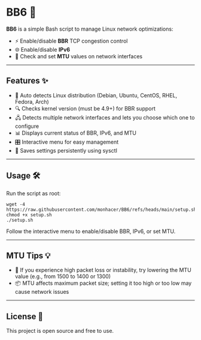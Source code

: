 # BB6 🚀

**BB6** is a simple Bash script to manage Linux network optimizations:

- ⚡ Enable/disable **BBR** TCP congestion control  
- 🌐 Enable/disable **IPv6**  
- 📶 Check and set **MTU** values on network interfaces  

---

## Features ✨

- 🐧 Auto detects Linux distribution (Debian, Ubuntu, CentOS, RHEL, Fedora, Arch)  
- 🔍 Checks kernel version (must be 4.9+) for BBR support  
- 🖧 Detects multiple network interfaces and lets you choose which one to configure  
- 📊 Displays current status of BBR, IPv6, and MTU  
- 🎛 Interactive menu for easy management  
- 💾 Saves settings persistently using sysctl  

---

## Usage 🛠️

Run the script as root:
```
wget -4 https://raw.githubusercontent.com/monhacer/BB6/refs/heads/main/setup.sh
chmod +x setup.sh
./setup.sh
```
Follow the interactive menu to enable/disable BBR, IPv6, or set MTU.

---

## MTU Tips 💡

- 🚨 If you experience high packet loss or instability, try lowering the MTU value (e.g., from 1500 to 1400 or 1300)  
- 📦 MTU affects maximum packet size; setting it too high or too low may cause network issues  

---

## License 📄

This project is open source and free to use.
